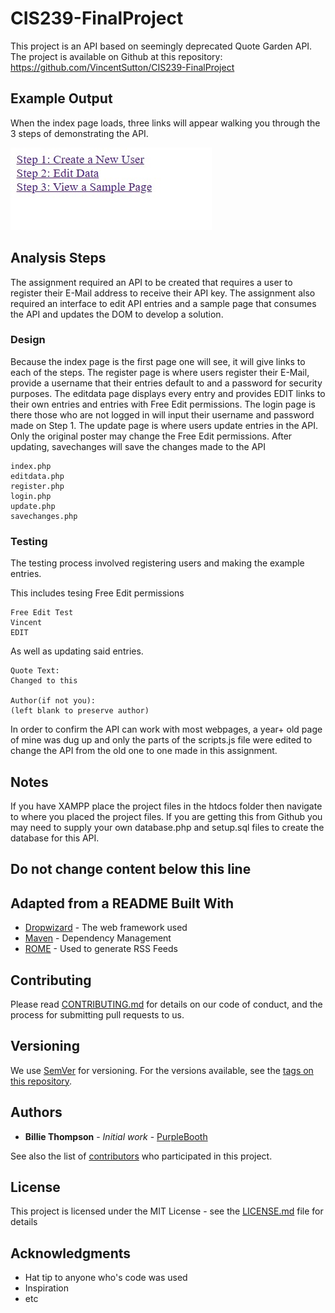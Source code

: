 # CIS239-FinalProject

This project is an API based on seemingly deprecated Quote Garden API. The project is available on Github at this repository: https://github.com/VincentSutton/CIS239-FinalProject

## Example Output

When the index page loads, three links will appear walking you through the 3 steps of demonstrating the API.

![Sample Output](README.jpg)

## Analysis Steps

The assignment required an API to be created that requires a user to register their E-Mail address to receive their API key. The assignment also required an interface to edit API entries and a sample page that consumes the API and updates the DOM
to develop a solution.

### Design

Because the index page is the first page one will see, it will give links to each of the steps. The register page is where users register their E-Mail, provide a username that their entries default to and a password for security purposes. The editdata page displays every entry and provides EDIT links to their own entries and entries with Free Edit permissions. The login page is there those who are not logged in will input their username and password made on Step 1. The update page is where users update entries in the API. Only the original poster may change the Free Edit permissions. After updating, savechanges will save the changes made to the API

```
index.php
editdata.php
register.php
login.php
update.php
savechanges.php
```

### Testing

The testing process involved registering users and making the example entries.

This includes tesing Free Edit permissions

```
Free Edit Test
Vincent
EDIT
```

As well as updating said entries.

```
Quote Text: 
Changed to this

Author(if not you): 
(left blank to preserve author)

```

In order to confirm the API can work with most webpages, a year+ old page of mine was dug up and only the parts of the scripts.js file were edited to change the API from the old one to one made in this assignment.

## Notes

If you have XAMPP place the project files in the htdocs folder then navigate to where you placed the project files. If you are getting this from Github you may need to supply your own database.php and setup.sql files to create the database for this API.

## Do not change content below this line
## Adapted from a README Built With

* [Dropwizard](http://www.dropwizard.io/1.0.2/docs/) - The web framework used
* [Maven](https://maven.apache.org/) - Dependency Management
* [ROME](https://rometools.github.io/rome/) - Used to generate RSS Feeds

## Contributing

Please read [CONTRIBUTING.md](https://gist.github.com/PurpleBooth/b24679402957c63ec426) for details on our code of conduct, and the process for submitting pull requests to us.

## Versioning

We use [SemVer](http://semver.org/) for versioning. For the versions available, see the [tags on this repository](https://github.com/your/project/tags). 

## Authors

* **Billie Thompson** - *Initial work* - [PurpleBooth](https://github.com/PurpleBooth)

See also the list of [contributors](https://github.com/your/project/contributors) who participated in this project.

## License

This project is licensed under the MIT License - see the [LICENSE.md](LICENSE.md) file for details

## Acknowledgments

* Hat tip to anyone who's code was used
* Inspiration
* etc
